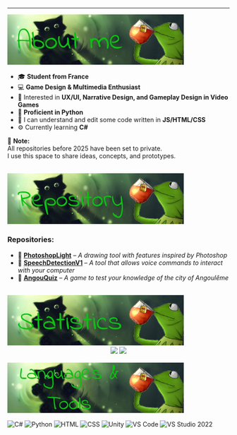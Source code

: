 <hr>

<img src="https://raw.githubusercontent.com/Tifeux/Tifeux/refs/heads/main/images/about_me.jpg" width="400">

- 🎓 **Student from France**
- 💻 **Game Design & Multimedia Enthusiast**
- 🔦 Interested in **UX/UI, Narrative Design, and Gameplay Design in Video Games**
- 🐍 **Proficient in Python**
- 🧪 I can understand and edit some code written in **JS/HTML/CSS**
- ⚙️ Currently learning **C#**

📌 **Note:**  
All repositories before 2025 have been set to private.  
I use this space to share ideas, concepts, and prototypes.  

<br>

<img src="https://raw.githubusercontent.com/Tifeux/Tifeux/main/images/repo.jpg" width="400">

### Repositories:

- 📌 **[PhotoshopLight](https://github.com/Tifeux/PhotoshopLight)** – *A drawing tool with features inspired by Photoshop*
- 📌 **[SpeechDetectionV1](https://github.com/Tifeux/SpeechDetectionV1)** – *A tool that allows voice commands to interact with your computer*
- 📌 **[AngouQuiz](https://github.com/Tifeux/AngouQuiz)** – *A game to test your knowledge of the city of Angoulême*

<br>

<img src="https://raw.githubusercontent.com/Tifeux/Tifeux/main/images/stats.jpg" width="400">

<div align="center">
  <img src="https://github-readme-stats.vercel.app/api?username=Tifeux&show_icons=true&theme=radical" height="180px"/>
  <img src="https://github-readme-stats.vercel.app/api/top-langs/?username=Tifeux&layout=compact&theme=radical" height="180px"/>
</div>

<br>

<img src="https://raw.githubusercontent.com/Tifeux/Tifeux/main/images/tools.jpg" width="400">

![C#](https://img.shields.io/badge/C%23-239120?style=for-the-badge&logo=c-sharp&logoColor=white)
![Python](https://img.shields.io/badge/Python-3776AB?style=for-the-badge&logo=python&logoColor=white)
![HTML](https://img.shields.io/badge/HTML-E34F26?style=for-the-badge&logo=html5&logoColor=white)
![CSS](https://img.shields.io/badge/CSS-1572B6?style=for-the-badge&logo=css3&logoColor=white)
![Unity](https://img.shields.io/badge/Unity-100000?style=for-the-badge&logo=unity&logoColor=white)
![VS Code](https://img.shields.io/badge/VS%20Code-007ACC?style=for-the-badge&logo=visual-studio-code&logoColor=white)
![VS Studio 2022](https://img.shields.io/badge/Visual%20Studio%202022-5C2D91?style=for-the-badge&logo=visual-studio&logoColor=white)
